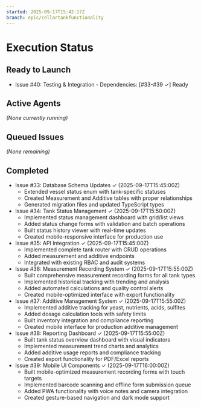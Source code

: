 ```yaml
---
started: 2025-09-17T15:42:17Z
branch: epic/cellartankfunctionality
---
```


# Execution Status

## Ready to Launch
- Issue #40: Testing & Integration - Dependencies: [#33-#39 ✓] Ready

## Active Agents
*(None currently running)*

## Queued Issues
*(None remaining)*

## Completed
- Issue #33: Database Schema Updates ✓ (2025-09-17T15:45:00Z)
  - Extended vessel status enum with tank-specific statuses
  - Created Measurement and Additive tables with proper relationships
  - Generated migration files and updated TypeScript types
- Issue #34: Tank Status Management ✓ (2025-09-17T15:50:00Z)
  - Implemented status management dashboard with grid/list views
  - Added status change forms with validation and batch operations
  - Built status history viewer with real-time updates
  - Created mobile-responsive interface for production use
- Issue #35: API Integration ✓ (2025-09-17T15:45:00Z)
  - Implemented complete tank router with CRUD operations
  - Added measurement and additive endpoints
  - Integrated with existing RBAC and audit systems
- Issue #36: Measurement Recording System ✓ (2025-09-17T15:55:00Z)
  - Built comprehensive measurement recording forms for all tank types
  - Implemented historical tracking with trending and analysis
  - Added automated calculations and quality control alerts
  - Created mobile-optimized interface with export functionality
- Issue #37: Additive Management System ✓ (2025-09-17T15:55:00Z)
  - Implemented additive tracking for yeast, nutrients, acids, sulfites
  - Added dosage calculation tools with safety limits
  - Built inventory integration and compliance reporting
  - Created mobile interface for production additive management
- Issue #38: Reporting Dashboard ✓ (2025-09-17T15:55:00Z)
  - Built tank status overview dashboard with visual indicators
  - Implemented measurement trend charts and analytics
  - Added additive usage reports and compliance tracking
  - Created export functionality for PDF/Excel reports
- Issue #39: Mobile UI Components ✓ (2025-09-17T16:00:00Z)
  - Built mobile-optimized measurement recording forms with touch targets
  - Implemented barcode scanning and offline form submission queue
  - Added PWA functionality with voice notes and camera integration
  - Created gesture-based navigation and dark mode support
